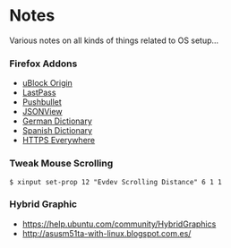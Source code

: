 # Notes

Various notes on all kinds of things related to OS setup...

### Firefox Addons

- [uBlock Origin](https://addons.mozilla.org/en-US/firefox/addon/ublock-origin)
- [LastPass](https://addons.mozilla.org/en-US/firefox/addon/lastpass-password-manager)
- [Pushbullet](https://addons.mozilla.org/en-US/firefox/addon/pushbullet)
- [JSONView](https://addons.mozilla.org/en-US/firefox/addon/jsonview)
- [German Dictionary](https://addons.mozilla.org/en-US/firefox/addon/german-dictionary)
- [Spanish Dictionary](https://addons.mozilla.org/en-US/firefox/addon/spanish-spain-dictionary)
- [HTTPS Everywhere](https://www.eff.org/files/https-everywhere-latest.xpi)

### Tweak Mouse Scrolling

    $ xinput set-prop 12 "Evdev Scrolling Distance" 6 1 1

### Hybrid Graphic

- https://help.ubuntu.com/community/HybridGraphics
- http://asusm51ta-with-linux.blogspot.com.es/
